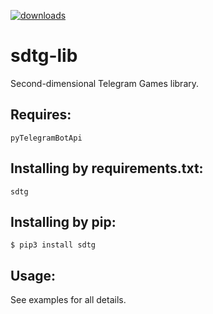 [![downloads](https://img.shields.io/pypi/dm/sdtg.svg)](https://pypistats.org/packages/sdtg)
# sdtg-lib
Second-dimensional Telegram Games library.
## Requires:
`pyTelegramBotApi`
## Installing by requirements.txt:
``sdtg``
## Installing by pip:
``$ pip3 install sdtg``
## Usage:
See examples for all details.

